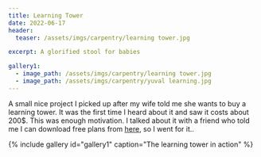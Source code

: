 ```yaml
---
title: Learning Tower
date: 2022-06-17
header:
  teaser: /assets/imgs/carpentry/learning tower.jpg

excerpt: A glorified stool for babies

gallery1:
  - image_path: /assets/imgs/carpentry/learning tower.jpg
  - image_path: /assets/imgs/carpentry/yuval learning.jpg
---
```


A small nice project I picked up after my wife told me she wants to buy a learning tower.
It was the first time I heard about it and saw it costs about 200$. This was enough motivation.
I talked about it with a friend who told me I can download free plans from [here](https://omanuthaetz.co.il/%D7%9E%D7%92%D7%93%D7%9C-%D7%9C%D7%9E%D7%99%D7%93%D7%94-%D7%9E%D7%AA%D7%A7%D7%A4%D7%9C/), so I went for it..

{% include gallery id="gallery1" caption="The learning tower in action" %}
